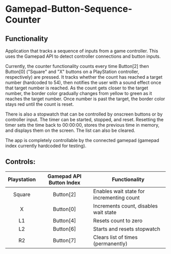 # Gamepad-Button-Sequence-Counter

## Functionality
Application that tracks a sequence of inputs from a game controller. This uses the Gamepad API to detect controller connections and button inputs. 

Currently, the counter functionality counts every time Button[2] then Button[0] ("Square" and "X" buttons on a PlayStation controller, respectively) are pressed. It tracks whether the count has reached a target number (hardcoded to 54), then notifies the user with a sound effect once that target number is reached. As the count gets closer to the target number, the border color gradually changes from yellow to green as it reaches the target number. Once number is past the target, the border color stays red until the count is reset.

There is also a stopwatch that can be controlled by onscreen buttons or by controller input. The timer can be started, stopped, and reset. Resetting the timer sets the time back to 00:00:00, stores the previous time in memory, and displays them on the screen. The list can also be cleared.

The app is completely controllable by the connected gamepad (gamepad index currently hardcoded for testing).  



## Controls:
|Playstation |Gamepad API Button Index  |Functionality  |
|:---:|:---:|---|
| Square | Button[2] | Enables wait state for incrementing count  |
| X | Button[0] | Increments count, disables wait state  |
| L1 | Button[4] | Resets count to zero  |
| L2 | Button[6] | Starts and resets stopwatch |
| R2 | Button[7] | Clears list of times (permanently)  |
